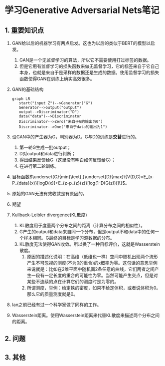 # 学习Generative Adversarial Nets笔记

## 1. 重要知识点

1. GAN给以后的机器学习有两点启发。这也为以后的类似于BERT的模型以启发。
   1. GAN是一个无监督学习的算法，所以它不需要使用打过标签的数据。
   2. 但是它用有监督学习的损失函数来做无监督学习，它的标签来自于它自己本身，也就是来自于是采样的数据还是生成的数据。使用监督学习的损失函数使得GAN在训练上确实高效很多。
2. GAN的基础结构

   ```mermaid
   graph LR
      start("input Z")-->Generator("G")
      Generator-->output("output")
      output-->Discriminator("D")
      data("data")-->Discriminator
      Discriminator-->Zero("来自于G的输出为0")
      Discriminator-->One("来自于data的输出为1")
   ```

3. 设GAN中的产生器为G，判别器为D。G与D的训练是**交替**进行的。
   1. 第一轮G生成一批output；
   2. D对output和data进行判断；
   3. 得出结果反馈给G（这里没有明白如何反馈给G）；
   4. 在进行第二轮训练。
4. 目标函数$\underset{G}{min}\text{,}\underset{D}{max}\{V(D,G)=E_{x-P_{data}(x)}[logD(x)]+E_{z-p_{z}(z)}[log(1-D(G(z)))]\}$。
5. 原始的GAN无法有效收敛是有原因的。
6. 期望
7. Kullback-Leibler divergence(KL散度)
   1. KL散度用于度量两个分布之间的距离（计算分布之间的相似性）。
   2. G产生的output和data来自同一个分布，但是output不和data中的任何一个样本相同。G最终的目标是学习源数据的分布。
   3. KL散度无法使得GAN收敛。所以换了一种目标评价，这就是Wasserstein散度。
      1. 原因的描述化说明：在高维（低维也一样）空间中随机出现两个流形产生不可忽视的测度(不为0的重合)的x概率为零。这句话的意思举例来说就是：比如在2维平面中随机画2条任意的曲线，它们两者之间产生一段有一定长度的重合的可能性为零。当然可能产生交点，但是对某些不连续的点在计算它们的测度时是为零的。
      2. 所谓测度，举例：给定铁的密度，如果不给定体积，或者说体积为0。那么它的质量测度就是0。
8. Ian之前已经有过一个科学家做了同样的工作。
9. Wasserstein距离。使用Wasserstein距离来代替KL散度来描述两个分布之间的距离。

## 2. 问题

## 3. 其他
